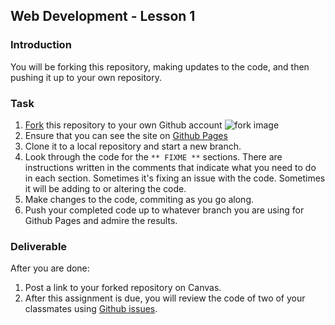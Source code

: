 ## Web Development - Lesson 1

### Introduction
You will be forking this repository, making updates to the code, and then pushing it up to your own repository.

### Task
1. [Fork](https://help.github.com/articles/fork-a-repo/) this repository to your own Github account
![fork image](https://github-images.s3.amazonaws.com/help/bootcamp/Bootcamp-Fork.png)
2. Ensure that you can see the site on [Github Pages](https://help.github.com/articles/configuring-a-publishing-source-for-github-pages/)
3. Clone it to a local repository and start a new branch.
4. Look through the code for the `** FIXME **` sections. There are instructions written in the comments that indicate what you need to do in each section. Sometimes it's fixing an issue with the code. Sometimes it will be adding to or altering the code.
5. Make changes to the code, commiting as you go along. 
6. Push your completed code up to whatever branch you are using for Github Pages and admire the results.

### Deliverable
After you are done:
1. Post a link to your forked repository on Canvas.
2. After this assignment is due, you will review the code of two of your classmates using [Github issues](https://help.github.com/articles/managing-your-work-with-issues/).
